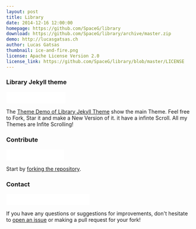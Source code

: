 ```yaml
---
layout: post
title: Library
date: 2014-12-16 12:00:00
homepage: https://github.com/SpaceG/library
download: https://github.com/SpaceG/library/archive/master.zip
demo: http://lucasgatsas.ch
author: Lucas Gatsas
thumbnail: ice-and-fire.png
license: Apache License Version 2.0
license_link: https://github.com/SpaceG/library/blob/master/LICENSE
---
```


### Library Jekyll theme

<iframe
src="//ghbtns.com/github-btn.html?user=SpaceG&repo=library&type=watch&count=true&size=small"
allowtransparency="true" frameborder="0" scrolling="0" width="160px"
height="30px"></iframe>


The [Theme Demo of Library Jekyll
Theme](https://github.com/SpaceG/glas) show the main Theme. Feel
free to Fork, Star it and make a New Version of it. it have a infinte
Scroll. All my Themes are Infite Scrolling!

### Contribute

<iframe
src="//ghbtns.com/github-btn.html?user=SpaceG&repo=library&type=fork&count=true&size=small"
allowtransparency="true" frameborder="0" scrolling="0" width="156px"
height="30px"></iframe>

Start by [forking the
repository](https://github.com/spaceg/glas/fork).

### Contact

<iframe
src="//ghbtns.com/github-btn.html?user=SpaceG&type=follow&count=true&size=small"
allowtransparency="true" frameborder="0" scrolling="0" width="224px"
height="30px"></iframe>

If you have any questions or suggestions for improvements, don't
hesitate to [open an
issue](https://github.com/SpaceG/library/issues) or making a pull
request for your fork!
